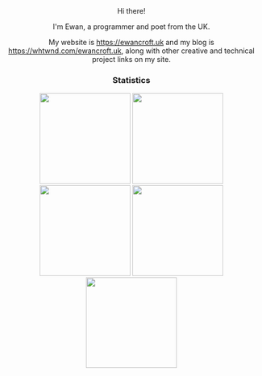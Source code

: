 <div align="center">
Hi there!

I'm Ewan, a programmer and poet from the UK.

My website is <https://ewancroft.uk> and my blog is <https://whtwnd.com/ewancroft.uk>, along with other creative and technical project links on my site.

<h3>Statistics</h3>
<img src="http://github-profile-summary-cards.vercel.app/api/cards/stats?username=ewanc26&theme=dracula" height="180em" />
<img src="http://github-profile-summary-cards.vercel.app/api/cards/most-commit-language?username=ewanc26&theme=dracula" height="180em" />
<img src="http://github-profile-summary-cards.vercel.app/api/cards/repos-per-language?username=ewanc26&theme=dracula" height="180em" />
<img src="http://github-profile-summary-cards.vercel.app/api/cards/productive-time?username=ewanc26&theme=dracula" height="180em" />
<img src="http://github-profile-summary-cards.vercel.app/api/cards/profile-details?username=ewanc26&theme=dracula" height="180em" />
</div>
